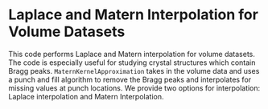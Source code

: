 # Laplace and Matern Interpolation for Volume Datasets
This code performs Laplace and Matern interpolation for volume datasets. The code is especially useful for studying crystal structures which contain Bragg peaks.  ```MaternKernelApproximation``` takes in the volume data and uses a punch and fill algorithm to remove the Bragg peaks and interpolates for missing values at punch locations. We provide two options for interpolation: Laplace interpolation and Matern Interpolation. 